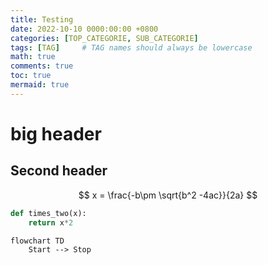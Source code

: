 ```yaml
---
title: Testing
date: 2022-10-10 0000:00:00 +0800
categories: [TOP_CATEGORIE, SUB_CATEGORIE]
tags: [TAG]     # TAG names should always be lowercase
math: true
comments: true
toc: true
mermaid: true
---
```


# big header


## Second header


$$
x = \frac{-b\pm \sqrt{b^2 -4ac}}{2a}
$$

```python
def times_two(x):
    return x*2
```

```mermaid
flowchart TD
    Start --> Stop
```